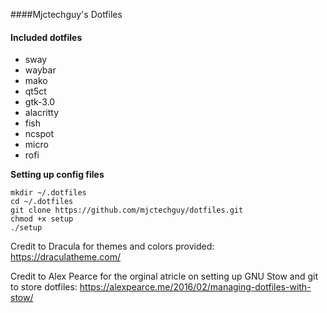 ####Mjctechguy's Dotfiles
#### Included dotfiles
- sway
- waybar
- mako
- qt5ct
- gtk-3.0
- alacritty
- fish
- ncspot
- micro
- rofi

**Setting up config files**
```
mkdir ~/.dotfiles
cd ~/.dotfiles
git clone https://github.com/mjctechguy/dotfiles.git
chmod +x setup
./setup
```

Credit to Dracula for themes and colors provided: https://draculatheme.com/

Credit to Alex Pearce for the orginal atricle on setting up GNU Stow and git to store dotfiles: https://alexpearce.me/2016/02/managing-dotfiles-with-stow/
